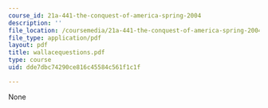 ```yaml
---
course_id: 21a-441-the-conquest-of-america-spring-2004
description: ''
file_location: /coursemedia/21a-441-the-conquest-of-america-spring-2004/dde7dbc74290ce816c45584c561f1c1f_wallacequestions.pdf
file_type: application/pdf
layout: pdf
title: wallacequestions.pdf
type: course
uid: dde7dbc74290ce816c45584c561f1c1f

---
```

None